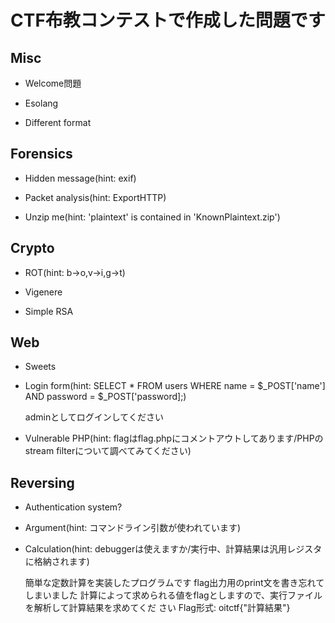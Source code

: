 # CTF布教コンテストで作成した問題です

## Misc
* Welcome問題

* Esolang

* Different format

## Forensics
* Hidden message(hint: exif)

* Packet analysis(hint: ExportHTTP)

* Unzip me(hint: 'plaintext' is contained in 'KnownPlaintext.zip')

## Crypto
* ROT(hint: b→o,v→i,g→t)

* Vigenere

* Simple RSA

## Web
* Sweets

* Login form(hint: SELECT * FROM users WHERE name = $_POST['name'] AND password = $_POST['password];)

   adminとしてログインしてください

* Vulnerable PHP(hint: flagはflag.phpにコメントアウトしてあります/PHPのstream filterについて調べてみてください)

## Reversing
* Authentication system?

* Argument(hint: コマンドライン引数が使われています)

* Calculation(hint: debuggerは使えますか/実行中、計算結果は汎用レジスタに格納されます)

   簡単な定数計算を実装したプログラムです
   flag出力用のprint文を書き忘れてしまいました
   計算によって求められる値をflagとしますので、実行ファイルを解析して計算結果を求めてくだ   さい
   Flag形式: oitctf{"計算結果"}
